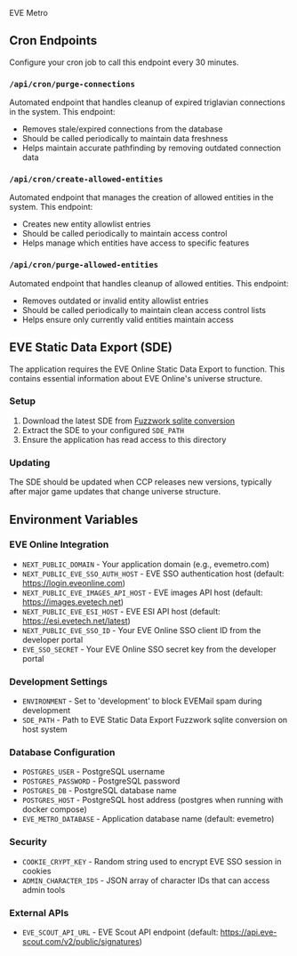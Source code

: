 EVE Metro


## Cron Endpoints

Configure your cron job to call this endpoint every 30 minutes.

### `/api/cron/purge-connections`

Automated endpoint that handles cleanup of expired triglavian connections in the system. This endpoint:
- Removes stale/expired connections from the database
- Should be called periodically to maintain data freshness
- Helps maintain accurate pathfinding by removing outdated connection data

### `/api/cron/create-allowed-entities`

Automated endpoint that manages the creation of allowed entities in the system. This endpoint:
- Creates new entity allowlist entries
- Should be called periodically to maintain access control
- Helps manage which entities have access to specific features

### `/api/cron/purge-allowed-entities`

Automated endpoint that handles cleanup of allowed entities. This endpoint:
- Removes outdated or invalid entity allowlist entries
- Should be called periodically to maintain clean access control lists
- Helps ensure only currently valid entities maintain access

## EVE Static Data Export (SDE)

The application requires the EVE Online Static Data Export to function. This contains essential information about EVE Online's universe structure.

### Setup

1. Download the latest SDE from [Fuzzwork sqlite conversion](https://www.fuzzwork.co.uk/dump/sqlite-latest.sqlite.bz2)
2. Extract the SDE to your configured `SDE_PATH`
3. Ensure the application has read access to this directory

### Updating
The SDE should be updated when CCP releases new versions, typically after major game updates that change universe structure.

## Environment Variables

### EVE Online Integration
- `NEXT_PUBLIC_DOMAIN` - Your application domain (e.g., evemetro.com)
- `NEXT_PUBLIC_EVE_SSO_AUTH_HOST` - EVE SSO authentication host (default: https://login.eveonline.com)
- `NEXT_PUBLIC_EVE_IMAGES_API_HOST` - EVE images API host (default: https://images.evetech.net)
- `NEXT_PUBLIC_EVE_ESI_HOST` - EVE ESI API host (default: https://esi.evetech.net/latest)
- `NEXT_PUBLIC_EVE_SSO_ID` - Your EVE Online SSO client ID from the developer portal
- `EVE_SSO_SECRET` - Your EVE Online SSO secret key from the developer portal

### Development Settings
- `ENVIRONMENT` - Set to 'development' to block EVEMail spam during development
- `SDE_PATH` - Path to EVE Static Data Export Fuzzwork sqlite conversion on host system

### Database Configuration
- `POSTGRES_USER` - PostgreSQL username
- `POSTGRES_PASSWORD` - PostgreSQL password
- `POSTGRES_DB` - PostgreSQL database name
- `POSTGRES_HOST` - PostgreSQL host address (postgres when running with docker compose)
- `EVE_METRO_DATABASE` - Application database name (default: evemetro)

### Security
- `COOKIE_CRYPT_KEY` - Random string used to encrypt EVE SSO session in cookies
- `ADMIN_CHARACTER_IDS` - JSON array of character IDs that can access admin tools

### External APIs
- `EVE_SCOUT_API_URL` - EVE Scout API endpoint (default: https://api.eve-scout.com/v2/public/signatures)



